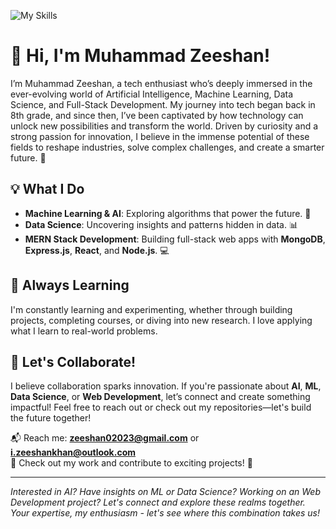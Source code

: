 ![My Skills](https://skillicons.dev/icons?i=js,html,css,wasm,py,r,kotlin,java,nodejs,react,c,cpp,photoshop,ruby,tensorflow)

# 👋 Hi, I'm Muhammad Zeeshan!
I’m Muhammad Zeeshan, a tech enthusiast who’s deeply immersed in the ever-evolving world of Artificial Intelligence, Machine Learning, Data Science, and Full-Stack Development. My journey into tech began back in 8th grade, and since then, I’ve been captivated by how technology can unlock new possibilities and transform the world. Driven by curiosity and a strong passion for innovation, I believe in the immense potential of these fields to reshape industries, solve complex challenges, and create a smarter future. 🚀

## 💡 What I Do
- **Machine Learning & AI**: Exploring algorithms that power the future. 🤖
- **Data Science**: Uncovering insights and patterns hidden in data. 📊
- **MERN Stack Development**: Building full-stack web apps with **MongoDB**, **Express.js**, **React**, and **Node.js**. 💻
  
## 🌱 Always Learning
I'm constantly learning and experimenting, whether through building projects, completing courses, or diving into new research. I love applying what I learn to real-world problems.

## 🤝 Let's Collaborate!
I believe collaboration sparks innovation. If you're passionate about **AI**, **ML**, **Data Science**, or **Web Development**, let’s connect and create something impactful! Feel free to reach out or check out my repositories—let's build the future together!

📬 Reach me: **zeeshan02023@gmail.com** or **i.zeeshankhan@outlook.com**  
🔗 Check out my work and contribute to exciting projects! 🚀

---
*Interested in AI? Have insights on ML or Data Science? Working on an Web Development project? Let's connect and explore these realms together. Your expertise, my enthusiasm - let's see where this combination takes us!*
